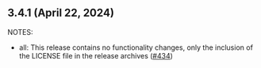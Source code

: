 ## 3.4.1 (April 22, 2024)

NOTES:

* all: This release contains no functionality changes, only the inclusion of the LICENSE file in the release archives ([#434](https://github.com/hashicorp/terraform-provider-dns/issues/434))

